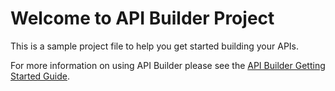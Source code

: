 # Welcome to API Builder Project

This is a sample project file to help you get started building your APIs. 

For more information on using API Builder please see the [API Builder Getting Started Guide](https://git.ecd.axway.int/amplify/api-builder/blob/rdpp-2341/packages/arrow/templates/api/README.md).

